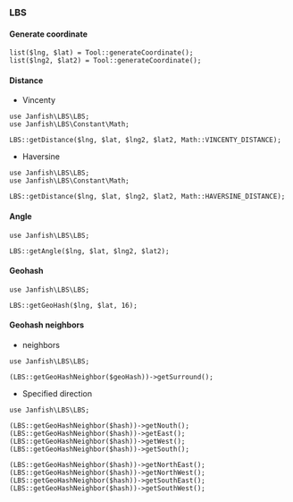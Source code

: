 ### LBS

#### Generate coordinate

```
list($lng, $lat) = Tool::generateCoordinate();
list($lng2, $lat2) = Tool::generateCoordinate();
```

#### Distance

- Vincenty

```
use Janfish\LBS\LBS;
use Janfish\LBS\Constant\Math;

LBS::getDistance($lng, $lat, $lng2, $lat2, Math::VINCENTY_DISTANCE);
```

- Haversine

```
use Janfish\LBS\LBS;
use Janfish\LBS\Constant\Math;

LBS::getDistance($lng, $lat, $lng2, $lat2, Math::HAVERSINE_DISTANCE);
```

#### Angle

```
use Janfish\LBS\LBS;

LBS::getAngle($lng, $lat, $lng2, $lat2);
```

#### Geohash

```
use Janfish\LBS\LBS;

LBS::getGeoHash($lng, $lat, 16);
```

#### Geohash neighbors

- neighbors

```
use Janfish\LBS\LBS;

(LBS::getGeoHashNeighbor($geoHash))->getSurround();
```

- Specified direction

```
use Janfish\LBS\LBS;

(LBS::getGeoHashNeighbor($hash))->getNouth();
(LBS::getGeoHashNeighbor($hash))->getEast();
(LBS::getGeoHashNeighbor($hash))->getWest();
(LBS::getGeoHashNeighbor($hash))->getSouth();

(LBS::getGeoHashNeighbor($hash))->getNorthEast();
(LBS::getGeoHashNeighbor($hash))->getNorthWest();
(LBS::getGeoHashNeighbor($hash))->getSouthEast();
(LBS::getGeoHashNeighbor($hash))->getSouthWest();
```